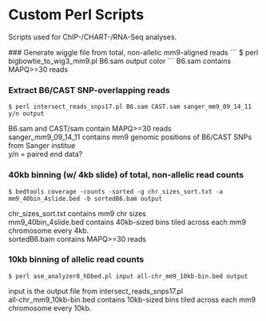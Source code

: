 
# Custom Perl Scripts <br />
Scripts used for ChIP-/CHART-/RNA-Seq analyses.
<p />
### Generate wiggle file from total, non-allelic mm9-aligned reads
```
$ perl bigbowtie_to_wig3_mm9.pl B6.sam output color
```
B6.sam contains MAPQ>=30 reads
  
### Extract B6/CAST SNP-overlapping reads
```
$ perl intersect_reads_snps17.pl B6.sam CAST.sam sanger_mm9_09_14_11 y/n output
```
B6.sam and CAST/sam contain MAPQ>=30 reads <br />
sanger_mm9_09_14_11 contains mm9 genomic positions of B6/CAST SNPs from Sanger institue <br />
y/n = paired end data?
  
### 40kb binning (w/ 4kb slide) of total, non-allelic read counts
```
$ bedtools coverage -counts -sorted -g chr_sizes_sort.txt -a mm9_40bin_4slide.bed -b sortedB6.bam output
```
chr_sizes_sort.txt contains mm9 chr sizes <br />
mm9_40bin_4slide.bed contains 40kb-sized bins tiled across each mm9 chromosome every 4kb. <br />
sortedB6.bam contains MAPQ>=30 reads


### 10kb binning of allelic read counts
```
$ perl ase_analyzer8_hDbed.pl input all-chr_mm9_10kb-bin.bed output
```
input is the output file from intersect_reads_snps17.pl <br />
all-chr_mm9_10kb-bin.bed contains 10kb-sized bins tiled across each mm9 chromosome every 10kb.
